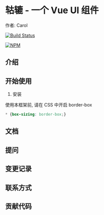 # 轱辘 - 一个 Vue UI 组件

作者: Carol

[![Build Status](https://www.travis-ci.org/XiaoLuo01/Violet_ui.svg?branch=master)](https://www.travis-ci.org/XiaoLuo01/Violet_ui)

[![NPM](https://nodei.co/npm/<package>.png)](https://npmjs.org/package/<package>)

## 介绍

## 开始使用

1. 安装

使用本框架前, 请在 CSS 中开启 border-box

```css
* {box-sizing: border-box;}
```

## 文档

## 提问

## 变更记录

## 联系方式

## 贡献代码

